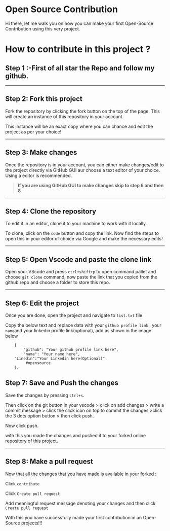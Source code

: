 # Open Source Contribution

Hi there, let me walk you on how you can make your first Open-Source Contribution using this very project.

# How to contribute in this project ?

## Step 1 :-First of all star the Repo and follow my github.

---

## Step 2: Fork this project

Fork the repository by clicking the fork button on the top of the page. This will create an instance of this repository in your account.

This instance will be an exact copy where you can chance and edit the project as per your choice!


---

## Step 3: Make changes
Once the repository is in your account, you can either make changes/edit to the project directly via GitHub GUI aur choose a text editor of your choice. Using a editor is recommended.

> **If you are using GitHub GUI to make changes skip to step 6 and then 8**

---



## Step 4: Clone the repository

To edit it in an editor, clone it to your machine to work with it locally.

To clone, click on the `code` button and copy the link.
Now find the steps to open this in your editor of choice via Google and make the necessary edits!


---

## Step 5: Open Vscode and paste the clone link

Open your VScode and press `ctrl+shift+p` to open command pallet and choose `git clone` command, now paste the link that you copied from the github repo and choose a folder to store this repo. 


---

## Step 6: Edit the project

Once you are done, open the project and navigate to `list.txt` file 

Copy the below text and replace data with your `github profile link` , your `name`and your linkedin profile link(optional), add as shown in the image below
```
    {
        "github": "Your github profile link here",
        "name": "Your name here",
	"Linedin":"Your Linkedin here(Optional)".
         #opensource
    },
```

## Step 7: Save and Push the changes

Save the changes by pressing `ctrl+s`. 

Then click on the git button in your vscode > click on add changes > write a commit message > click the click icon on top to commit the changes >click the 3 dots option button > then click push.

Now click push.

with this you made the changes and pushed it to your forked online repository of this project.

---

## Step 8: Make a pull request

Now that all the changes that you have made is available in your forked :

Click `contribute`

Click `Create pull request`

Add meaningful request message denoting your changes and then click `Create pull request`

With this you have successfully made your first contribution in an Open-Source projects!!!
